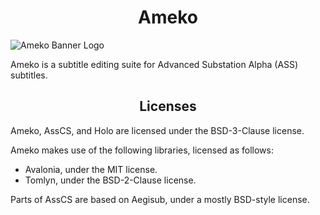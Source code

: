 <h1 align="center">Ameko</h1>

<img alt="Ameko Banner Logo" src="https://files.catbox.moe/aylq3a.jpg" />

<br />

Ameko is a subtitle editing suite for Advanced Substation Alpha (ASS) subtitles.

<h2 align="center">Licenses</h1>

Ameko, AssCS, and Holo are licensed under the BSD-3-Clause license.

Ameko makes use of the following libraries, licensed as follows:
- Avalonia, under the MIT license.
- Tomlyn, under the BSD-2-Clause license.

Parts of AssCS are based on Aegisub, under a mostly BSD-style license.